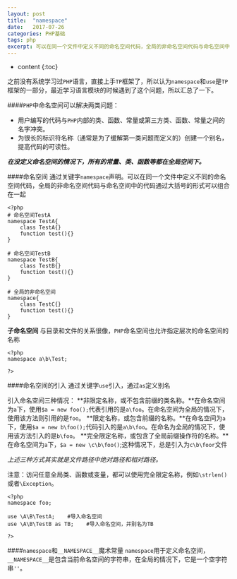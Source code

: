 ```yaml
---
layout: post
title:  "namespace"
date:   2017-07-26
categories: PHP基础
tags: php
excerpt: 可以在同一个文件中定义不同的命名空间代码，全局的非命名空间代码与命名空间中的代码通过大括号的形式可以组合在一起
---
```


* content
{:toc}

之前没有系统学习过`PHP`语言，直接上手`TP`框架了，所以认为`namespace`和`use`是`TP`框架的一部分，最近学习语言模块的时候遇到了这个问题，所以汇总了一下。

####`PHP`中命名空间可以解决两类问题：
- 用户编写的代码与`PHP`内部的类、函数、常量或第三方类、函数、常量之间的名字冲突。
- 为很长的标识符名称（通常是为了缓解第一类问题而定义的）创建一个别名，提高代码的可读性。

**_在没定义命名空间的情况下，所有的常量、类、函数等都在全局空间下。_**

####命名空间
通过关键字`namespace`声明。可以在同一个文件中定义不同的命名空间代码，全局的非命名空间代码与命名空间中的代码通过大括号的形式可以组合在一起
```
<?php
# 命名空间TestA
namespace TestA{
    class TestA{}
    function test(){}
}

# 命名空间TestB
namespace TestB{
    class TestB{}
    function test(){}
}

# 全局的非命名空间
namespace{
    class TestC{}
    function test(){}
}
```
**子命名空间**
与目录和文件的关系很像，`PHP`命名空间也允许指定层次的命名空间的名称
```
<?php
namespace a\b\Test; 

?>
```

####命名空间的引入
通过关键字`use`引入，通过`as`定义别名

引入命名空间三种情况：
**非限定名称，或不包含前缀的类名称。**在命名空间为`a`下，使用`$a = new foo();`代表引用的是`a\foo`。在命名空间为全局的情况下，使用该方法则引用的是`foo`。
**限定名称，或包含前缀的名称。**在命名空间为`a`下，使用`$a = new b\foo();`代码引入的是`a\b\foo`。在命名为全局的情况下，使用该方法引入的是`b\foo`。
**完全限定名称，或包含了全局前缀操作符的名称。**在命名空间为`a`下，`$a = new \c\b\foo()`;这种情况下，总是引入为`c\b\foor`文件

_上述三种方式其实就是文件路径中绝对路径和相对路径。_

注意：访问任意全局类、函数或变量，都可以使用完全限定名称，例如`\strlen()`或者`\Exception`。

```
<?php
namespace foo;

use \A\B\TestA;    #导入命名空间
use \A\B\TestB as TB;    #导入命名空间，并别名为TB

?>
```

####`namespace`和`__NAMESPACE__`魔术常量
`namespace`用于定义命名空间，`__NAMESPACE__`是包含当前命名空间的字符串，在全局的情况下，它是一个空字符串`''`。







